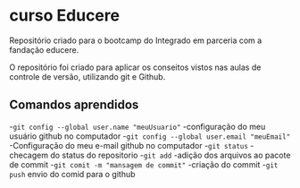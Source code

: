 # curso Educere
Repositório criado para o bootcamp do Integrado em parceria com a fandação educere.

O repositório foi criado para aplicar os conseitos vistos nas aulas de controle de versão, utilizando git e Github.

## Comandos aprendidos
-`git config --global user.name "meuUsuario"`
    -configuração do meu usuário github no computador 
-`git config --global user.email "meuEmail"`
    -Configuração do meu e-mail github no computador 
-`git status`
    -checagem do status do repositorio
-`git add`
    -adição dos arquivos ao pacote de commit 
-`git comit -m "mansagem de commit"`
    -criação do commit
-`git push`
    envio do comid para o github